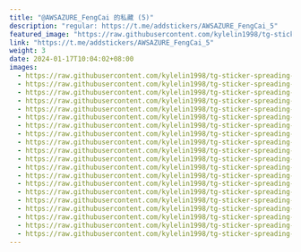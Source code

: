 ```yaml
---
title: "@AWSAZURE_FengCai 的私藏 (5)"
description: "regular: https://t.me/addstickers/AWSAZURE_FengCai_5"
featured_image: "https://raw.githubusercontent.com/kylelin1998/tg-sticker-spreading-worldwide-images/main/img/6b7aa517-82c8-4df9-984d-5c348a04562e.jpg"
link: "https://t.me/addstickers/AWSAZURE_FengCai_5"
weight: 3
date: 2024-01-17T10:04:02+08:00
images:
  - https://raw.githubusercontent.com/kylelin1998/tg-sticker-spreading-worldwide-images/main/img/6b7aa517-82c8-4df9-984d-5c348a04562e.jpg
  - https://raw.githubusercontent.com/kylelin1998/tg-sticker-spreading-worldwide-images/main/img/967a50eb-21db-4127-b437-95d011943190.jpg
  - https://raw.githubusercontent.com/kylelin1998/tg-sticker-spreading-worldwide-images/main/img/aab600db-596e-4ca0-bd51-102569fd4a6e.jpg
  - https://raw.githubusercontent.com/kylelin1998/tg-sticker-spreading-worldwide-images/main/img/e4f1a4e0-4a33-4213-8363-80bc78b25a83.jpg
  - https://raw.githubusercontent.com/kylelin1998/tg-sticker-spreading-worldwide-images/main/img/f9bf956d-961a-4e0a-8200-8eaafe3f946f.jpg
  - https://raw.githubusercontent.com/kylelin1998/tg-sticker-spreading-worldwide-images/main/img/d1e4a455-ae1a-4c1d-9a4d-d4a135df1f91.jpg
  - https://raw.githubusercontent.com/kylelin1998/tg-sticker-spreading-worldwide-images/main/img/52cc76eb-be93-4c01-846d-0cee3eac7f34.jpg
  - https://raw.githubusercontent.com/kylelin1998/tg-sticker-spreading-worldwide-images/main/img/39f476d7-e79d-4e62-9f11-302098fe38ea.jpg
  - https://raw.githubusercontent.com/kylelin1998/tg-sticker-spreading-worldwide-images/main/img/1780b719-e92c-4392-ad41-46338392ae29.jpg
  - https://raw.githubusercontent.com/kylelin1998/tg-sticker-spreading-worldwide-images/main/img/72e9ab25-edcf-4fc7-91d4-17c3cfcbce97.jpg
  - https://raw.githubusercontent.com/kylelin1998/tg-sticker-spreading-worldwide-images/main/img/57d5a8d2-55b1-40e9-9018-e1ff7c2356c6.jpg
  - https://raw.githubusercontent.com/kylelin1998/tg-sticker-spreading-worldwide-images/main/img/9268d041-f468-463a-b817-066aec876075.jpg
  - https://raw.githubusercontent.com/kylelin1998/tg-sticker-spreading-worldwide-images/main/img/cd424185-dff5-45e7-b264-5d05d9e6d879.jpg
  - https://raw.githubusercontent.com/kylelin1998/tg-sticker-spreading-worldwide-images/main/img/4da98190-d25e-4241-8286-9de78ae6b4c8.jpg
  - https://raw.githubusercontent.com/kylelin1998/tg-sticker-spreading-worldwide-images/main/img/4879cbff-5f19-44a6-a689-cb5f59566062.jpg
  - https://raw.githubusercontent.com/kylelin1998/tg-sticker-spreading-worldwide-images/main/img/234f06e8-d56a-4188-be7e-ef9990379777.jpg
  - https://raw.githubusercontent.com/kylelin1998/tg-sticker-spreading-worldwide-images/main/img/863a8302-4337-4b9c-83a9-d4a07c18400f.jpg
  - https://raw.githubusercontent.com/kylelin1998/tg-sticker-spreading-worldwide-images/main/img/1566c685-c6c9-43ae-a9e1-344be1fbbb88.jpg
  - https://raw.githubusercontent.com/kylelin1998/tg-sticker-spreading-worldwide-images/main/img/536314a7-d28c-4696-b930-343ea53585f8.jpg
  - https://raw.githubusercontent.com/kylelin1998/tg-sticker-spreading-worldwide-images/main/img/7b6ed82d-7c37-404e-81e6-9e463cadcba3.jpg
---
```

